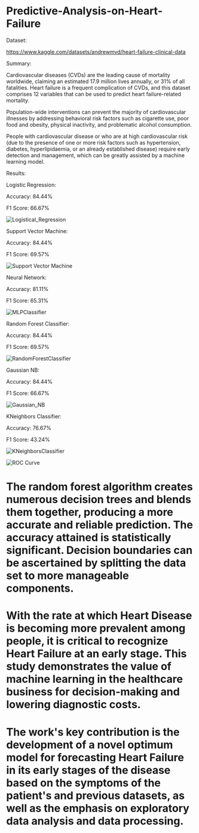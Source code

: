 # Predictive-Analysis-on-Heart-Failure

Dataset:

https://www.kaggle.com/datasets/andrewmvd/heart-failure-clinical-data

Summary:

Cardiovascular diseases (CVDs) are the leading cause of mortality worldwide, claiming an estimated 17.9 million lives annually, or 31% of all fatalities.
Heart failure is a frequent complication of CVDs, and this dataset comprises 12 variables that can be used to predict heart failure-related mortality.

Population-wide interventions can prevent the majority of cardiovascular illnesses by addressing behavioral risk factors such as cigarette use, poor food and obesity, physical inactivity, and problematic alcohol consumption.

People with cardiovascular disease or who are at high cardiovascular risk (due to the presence of one or more risk factors such as hypertension, diabetes, hyperlipidaemia, or an already established disease) require early detection and management, which can be greatly assisted by a machine learning model.

Results:

Logistic Regression:

Accuracy: 84.44%

F1 Score: 66.67%

![Logistical_Regression](https://user-images.githubusercontent.com/50633694/202096391-be9f35be-2107-420d-a6fb-872812cd1517.png)


Support Vector Machine:

Accuracy: 84.44%

F1 Score: 69.57%

![Support Vector Machine](https://user-images.githubusercontent.com/50633694/202096445-90766a08-05c5-4803-8a96-0565696738cf.png)


Neural Network:

Accuracy: 81.11%

F1 Score: 65.31%

![MLPClassifier](https://user-images.githubusercontent.com/50633694/202096467-00fd835d-b496-434a-8813-4899c4fff890.png)


Random Forest Classifier:

Accuracy: 84.44%

F1 Score: 69.57%

![RandomForestClassifier](https://user-images.githubusercontent.com/50633694/202096498-f61d57e0-f9d2-438a-b98a-32f5d43e8788.png)


Gaussian NB:

Accuracy: 84.44%

F1 Score: 66.67%

![Gaussian_NB](https://user-images.githubusercontent.com/50633694/202096541-8700bc67-016d-41fd-8c80-336505aba100.png)


KNeighbors Classifier:

Accuracy: 76.67%

F1 Score: 43.24%

![KNeighborsClassifier](https://user-images.githubusercontent.com/50633694/202096565-0021b440-bbc9-4237-b024-4217c2e7ea8d.png)


![ROC Curve](https://user-images.githubusercontent.com/50633694/202096652-bf2f6c96-6064-4753-8702-f0170b612b1a.png)



# The random forest algorithm creates numerous decision trees and blends them together, producing a more accurate and reliable prediction. The accuracy attained is statistically significant. Decision boundaries can be ascertained by splitting the data set to more manageable components.

# With the rate at which Heart Disease is becoming more prevalent among people, it is critical to recognize Heart Failure at an early stage. This study demonstrates the value of machine learning in the healthcare business for decision-making and lowering diagnostic costs. 

# The work's key contribution is the development of a novel optimum model for forecasting Heart Failure in its early stages of the disease based on the symptoms of the patient's and previous datasets, as well as the emphasis on exploratory data analysis and data processing. 
